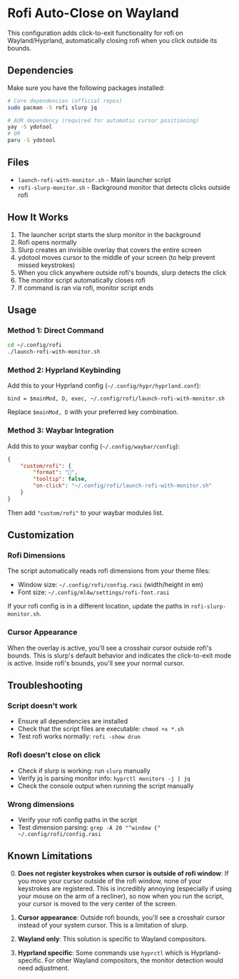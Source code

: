 # Rofi Auto-Close on Wayland

This configuration adds click-to-exit functionality for rofi on Wayland/Hyprland, automatically closing rofi when you click outside its bounds.

## Dependencies

Make sure you have the following packages installed:

```bash
# Core dependencies (official repos)
sudo pacman -S rofi slurp jq

# AUR dependency (required for automatic cursor positioning)
yay -S ydotool
# OR
paru -S ydotool
```

## Files

- `launch-rofi-with-monitor.sh` - Main launcher script
- `rofi-slurp-monitor.sh` - Background monitor that detects clicks outside rofi

## How It Works

1. The launcher script starts the slurp monitor in the background
2. Rofi opens normally
3. Slurp creates an invisible overlay that covers the entire screen
4. ydotool moves cursor to the middle of your screen (to help prevent missed keystrokes)
5. When you click anywhere outside rofi's bounds, slurp detects the click
6. The monitor script automatically closes rofi
7. If command is ran via rofi, monitor script ends

## Usage

### Method 1: Direct Command

```bash
cd ~/.config/rofi
./launch-rofi-with-monitor.sh
```

### Method 2: Hyprland Keybinding

Add this to your Hyprland config (`~/.config/hypr/hyprland.conf`):

```
bind = $mainMod, D, exec, ~/.config/rofi/launch-rofi-with-monitor.sh
```

Replace `$mainMod, D` with your preferred key combination.

### Method 3: Waybar Integration

Add this to your waybar config (`~/.config/waybar/config`):

```json
{
    "custom/rofi": {
        "format": "󱓩",
        "tooltip": false,
        "on-click": "~/.config/rofi/launch-rofi-with-monitor.sh"
    }
}
```

Then add `"custom/rofi"` to your waybar modules list.

## Customization

### Rofi Dimensions

The script automatically reads rofi dimensions from your theme files:
- Window size: `~/.config/rofi/config.rasi` (width/height in em)
- Font size: `~/.config/ml4w/settings/rofi-font.rasi`

If your rofi config is in a different location, update the paths in `rofi-slurp-monitor.sh`.

### Cursor Appearance

When the overlay is active, you'll see a crosshair cursor outside rofi's bounds. This is slurp's default behavior and indicates the click-to-exit mode is active. Inside rofi's bounds, you'll see your normal cursor.

## Troubleshooting

### Script doesn't work
- Ensure all dependencies are installed
- Check that the script files are executable: `chmod +x *.sh`
- Test rofi works normally: `rofi -show drun`

### Rofi doesn't close on click
- Check if slurp is working: run `slurp` manually
- Verify jq is parsing monitor info: `hyprctl monitors -j | jq`
- Check the console output when running the script manually

### Wrong dimensions
- Verify your rofi config paths in the script
- Test dimension parsing: `grep -A 20 "^window {" ~/.config/rofi/config.rasi`

## Known Limitations

0. **Does not register keystrokes when cursor is outside of rofi window**: If you move your cursor outside of the rofi window, none of your keystrokes are registered. This is incredibly annoying (especially if using your mouse on the arm of a recliner), so now when you run the script, your cursor is moved to the very center of the screen.

1. **Cursor appearance**: Outside rofi bounds, you'll see a crosshair cursor instead of your system cursor. This is a limitation of slurp.

2. **Wayland only**: This solution is specific to Wayland compositors.

3. **Hyprland specific**: Some commands use `hyprctl` which is Hyprland-specific. For other Wayland compositors, the monitor detection would need adjustment.

